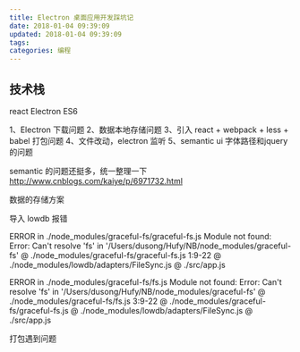 ```yaml
---
title: Electron 桌面应用开发踩坑记 
date: 2018-01-04 09:39:09
updated: 2018-01-04 09:39:09
tags:
categories: 编程
---
```


## 技术栈

react
Electron
ES6

1、Electron 下载问题
2、数据本地存储问题
3、引入 react + webpack + less + babel 打包问题 
4、文件改动，electron 监听
5、semantic ui 字体路径和jquery的问题

semantic 的问题还挺多，统一整理一下
http://www.cnblogs.com/kaiye/p/6971732.html

数据的存储方案

导入 lowdb 报错 

ERROR in ./node_modules/graceful-fs/graceful-fs.js
Module not found: Error: Can't resolve 'fs' in '/Users/dusong/Hufy/NB/node_modules/graceful-fs'
 @ ./node_modules/graceful-fs/graceful-fs.js 1:9-22
 @ ./node_modules/lowdb/adapters/FileSync.js
 @ ./src/app.js

ERROR in ./node_modules/graceful-fs/fs.js
Module not found: Error: Can't resolve 'fs' in '/Users/dusong/Hufy/NB/node_modules/graceful-fs'
 @ ./node_modules/graceful-fs/fs.js 3:9-22
 @ ./node_modules/graceful-fs/graceful-fs.js
 @ ./node_modules/lowdb/adapters/FileSync.js
 @ ./src/app.js
 
 打包遇到问题





